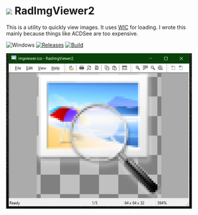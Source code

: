 <!-- ![Icon](res/imgviewer.ico) RadImgViewer2 -->
<img src="res/imgviewer.ico" width=32/> RadImgViewer2
==========

This is a utility to quickly view images. It uses [WIC](https://docs.microsoft.com/en-us/windows/win32/wic/-wic-about-windows-imaging-codec) for loading. I wrote
this mainly because things like ACDSee are too expensive.

![Windows](https://img.shields.io/badge/platform-Windows-blue.svg)
[![Releases](https://img.shields.io/github/release/RadAd/RadImgViewer2.svg)](https://github.com/RadAd/RadImgViewer2/releases/latest)
[![Build](https://img.shields.io/appveyor/ci/RadAd/RadImgViewer2.svg)](https://ci.appveyor.com/project/RadAd/RadImgViewer2)

![screenshot](docs/screenshot.png)
